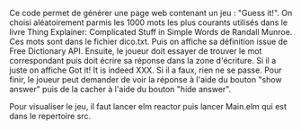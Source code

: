 Ce code permet de générer une page web contenant un jeu : "Guess it!".  On choisi aléatoirement parmis les
1000 mots les plus courants utilisés dans le livre Thing Explainer: Complicated Stuff in Simple Words de Randall Munroe. Ces mots sont dans le fichier dico.txt. Puis on affiche sa définition issue de Free Dictionary API. 
Ensuite, le joueur doit essayer de trouver le mot correspondant puis doit écrire sa réponse dans la zone d'écriture.
Si il a juste  on affiche Got it! It is indeed XXX. Si il a faux, rien ne se passe.
Pour finir, le joueur peut demander de voir la réponse à l'aide du bouton "show answer" puis de la cacher à l'aide du bouton "hide answer".

Pour visualiser le jeu, il faut  lancer elm reactor puis lancer Main.elm qui est dans le repertoire src. 
